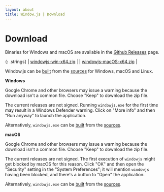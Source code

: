 ```yaml
---
layout: about
title: Window.js | Download
---
```


Download
========

Binaries for Windows and macOS are available in the
[Github Releases](https://github.com/windowjs/windowjs/releases/latest) page.

{: .strings}
| [windowjs-win-x64.zip](https://github.com/windowjs/windowjs/releases/latest/download/windowjs-win-x64.zip) |
| [windowjs-macOS-x64.zip](https://github.com/windowjs/windowjs/releases/latest/download/windowjs-macOS-x64.zip) |

Window.js can be [built](/dev/build) from the [sources](/dev/checkout) for
Windows, macOS and Linux.


**Windows**

Google Chrome and other browsers may issue a warning because the download
isn't a common file. Choose "Keep" to download the zip file.

The current releases are not signed. Running `windowjs.exe` for the first time
may result in a Windows Defender warning. Click on "More info" and then
"Run anyway" to launch the application.

Alternatively, `windowjs.exe` can be
[built](/dev/build) from the [sources](/dev/checkout).


**macOS**

Google Chrome and other browsers may issue a warning because the download
isn't a common file. Choose "Keep" to download the zip file.

The current releases are not signed. The first execution of `windowjs` might get
blocked by macOS for this reason. Click "OK" and then open the "Security"
setting in the "System Preferences"; it will mention `windowjs` having been
blocked, and there's a button to "Open" the application.

Alternatively, `windowjs.exe` can be
[built](/dev/build) from the [sources](/dev/checkout).
